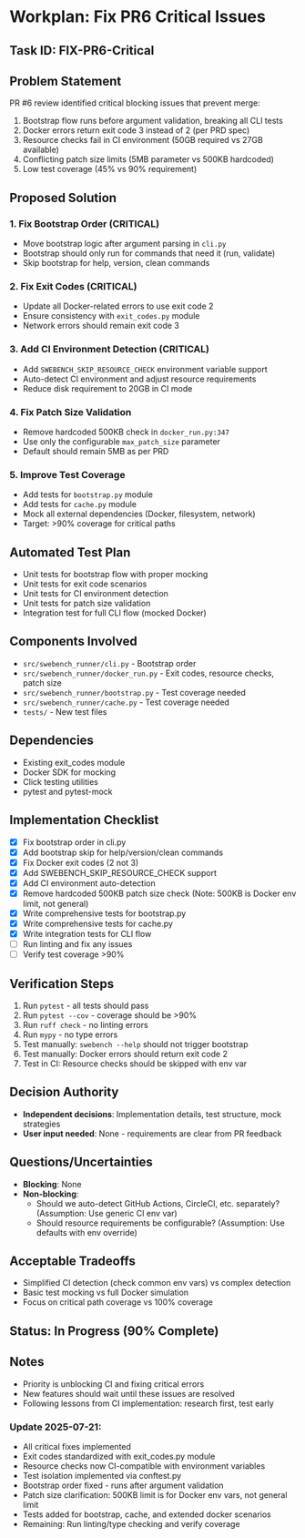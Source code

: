 # Workplan: Fix PR6 Critical Issues

## Task ID: FIX-PR6-Critical

## Problem Statement
PR #6 review identified critical blocking issues that prevent merge:
1. Bootstrap flow runs before argument validation, breaking all CLI tests
2. Docker errors return exit code 3 instead of 2 (per PRD spec)
3. Resource checks fail in CI environment (50GB required vs 27GB available)
4. Conflicting patch size limits (5MB parameter vs 500KB hardcoded)
5. Low test coverage (45% vs 90% requirement)

## Proposed Solution

### 1. Fix Bootstrap Order (CRITICAL)
- Move bootstrap logic after argument parsing in `cli.py`
- Bootstrap should only run for commands that need it (run, validate)
- Skip bootstrap for help, version, clean commands

### 2. Fix Exit Codes (CRITICAL)
- Update all Docker-related errors to use exit code 2
- Ensure consistency with `exit_codes.py` module
- Network errors should remain exit code 3

### 3. Add CI Environment Detection (CRITICAL)
- Add `SWEBENCH_SKIP_RESOURCE_CHECK` environment variable support
- Auto-detect CI environment and adjust resource requirements
- Reduce disk requirement to 20GB in CI mode

### 4. Fix Patch Size Validation
- Remove hardcoded 500KB check in `docker_run.py:347`
- Use only the configurable `max_patch_size` parameter
- Default should remain 5MB as per PRD

### 5. Improve Test Coverage
- Add tests for `bootstrap.py` module
- Add tests for `cache.py` module
- Mock all external dependencies (Docker, filesystem, network)
- Target: >90% coverage for critical paths

## Automated Test Plan
- Unit tests for bootstrap flow with proper mocking
- Unit tests for exit code scenarios
- Unit tests for CI environment detection
- Unit tests for patch size validation
- Integration test for full CLI flow (mocked Docker)

## Components Involved
- `src/swebench_runner/cli.py` - Bootstrap order
- `src/swebench_runner/docker_run.py` - Exit codes, resource checks, patch size
- `src/swebench_runner/bootstrap.py` - Test coverage needed
- `src/swebench_runner/cache.py` - Test coverage needed
- `tests/` - New test files

## Dependencies
- Existing exit_codes module
- Docker SDK for mocking
- Click testing utilities
- pytest and pytest-mock

## Implementation Checklist
- [x] Fix bootstrap order in cli.py
- [x] Add bootstrap skip for help/version/clean commands
- [x] Fix Docker exit codes (2 not 3)
- [x] Add SWEBENCH_SKIP_RESOURCE_CHECK support
- [x] Add CI environment auto-detection
- [x] Remove hardcoded 500KB patch size check (Note: 500KB is Docker env limit, not general)
- [x] Write comprehensive tests for bootstrap.py
- [x] Write comprehensive tests for cache.py
- [x] Write integration tests for CLI flow
- [ ] Run linting and fix any issues
- [ ] Verify test coverage >90%

## Verification Steps
1. Run `pytest` - all tests should pass
2. Run `pytest --cov` - coverage should be >90%
3. Run `ruff check` - no linting errors
4. Run `mypy` - no type errors
5. Test manually: `swebench --help` should not trigger bootstrap
6. Test manually: Docker errors should return exit code 2
7. Test in CI: Resource checks should be skipped with env var

## Decision Authority
- **Independent decisions**: Implementation details, test structure, mock strategies
- **User input needed**: None - requirements are clear from PR feedback

## Questions/Uncertainties
- **Blocking**: None
- **Non-blocking**:
  - Should we auto-detect GitHub Actions, CircleCI, etc. separately? (Assumption: Use generic CI env var)
  - Should resource requirements be configurable? (Assumption: Use defaults with env override)

## Acceptable Tradeoffs
- Simplified CI detection (check common env vars) vs complex detection
- Basic test mocking vs full Docker simulation
- Focus on critical path coverage vs 100% coverage

## Status: In Progress (90% Complete)

## Notes
- Priority is unblocking CI and fixing critical errors
- New features should wait until these issues are resolved
- Following lessons from CI implementation: research first, test early

### Update 2025-07-21:
- All critical fixes implemented
- Exit codes standardized with exit_codes.py module
- Resource checks now CI-compatible with environment variables
- Test isolation implemented via conftest.py
- Bootstrap order fixed - runs after argument validation
- Patch size clarification: 500KB limit is for Docker env vars, not general limit
- Tests added for bootstrap, cache, and extended docker scenarios
- Remaining: Run linting/type checking and verify coverage
